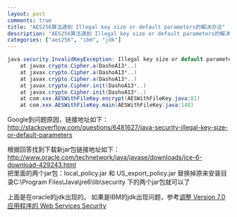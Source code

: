 ```yaml
---
layout: post
comments: true
title: "AES256算法遇到 Illegal key size or default parameters的解决办法"
description: "AES256算法遇到 Illegal key size or default parameters的解决办法"
categories: ["aes256", "ibm", "jdk"]
---
```


```java
java.security.InvalidKeyException: Illegal key size or default parameters
	at javax.crypto.Cipher.a(DashoA13*..)
	at javax.crypto.Cipher.a(DashoA13*..)
	at javax.crypto.Cipher.a(DashoA13*..)
	at javax.crypto.Cipher.init(DashoA13*..)
	at javax.crypto.Cipher.init(DashoA13*..)
	at com.xxx.AESWithFileKey.encrypt(AESWithFileKey.java:81)
	at com.xxx.AESWithFileKey.main(AESWithFileKey.java:148)
```

Google到问题原因，链接地址如下：http://stackoverflow.com/questions/6481627/java-security-illegal-key-size-or-default-parameters

根据回答找到下载新jar包链接地址如下：http://www.oracle.com/technetwork/java/javase/downloads/jce-6-download-429243.html  
把里面的两个jar包：local_policy.jar 和 US_export_policy.jar 替换掉原来安装目录C:\Program Files\Java\jre6\lib\security 下的两个jar包就可以了

上面是在oracle的jdk出现的。
如果是IBM的jdk出现问题，参考[调整 Version 7.0 应用程序的 Web Services Security](http://www-01.ibm.com/support/knowledgecenter/SSAW57_7.0.0/com.ibm.websphere.nd.multiplatform.doc/info/ae/ae/twbs_tunev6wss.html)